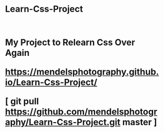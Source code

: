 # Learn-Css-Project

<br>
<h1>My Project to Relearn Css Over Again 
  
  https://mendelsphotography.github.io/Learn-Css-Project/

[ git pull https://github.com/mendelsphotography/Learn-Css-Project.git master ]
